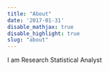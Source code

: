 ```yaml
---
title: "About"
date: '2017-01-31'
disable_mathjax: true
disable_highlight: true
slug: "about"
---
```


I am Research Statistical Analyst


